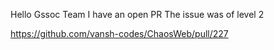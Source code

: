 Hello Gssoc Team
I have an open PR
The issue was of level 2

https://github.com/vansh-codes/ChaosWeb/pull/227
